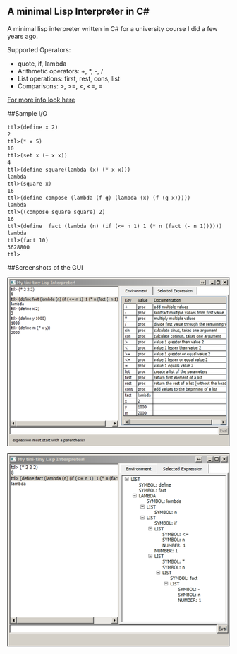 A minimal Lisp Interpreter in C#
------------------------------------------

A minimal lisp interpreter written in C# for a university course I did a few years ago.

Supported Operators:

* quote, if, lambda
* Arithmetic operators: +, *, -, /
* List operations: first, rest, cons, list
* Comparisons: >, >=, <, <=, =

[For more info look here](http://dotnet.jku.at/applications/course11/Feichtinger/)

##Sample I/O

	ttl>(define x 2)
	2
	ttl>(* x 5)
	10
	ttl>(set x (+ x x))
	4
	ttl>(define square(lambda (x) (* x x)))
	lambda
	ttl>(square x)
	16
	ttl>(define compose (lambda (f g) (lambda (x) (f (g x)))))
	lambda
	ttl>((compose square square) 2)
	16
	ttl>(define  fact (lambda (n) (if (<= n 1) 1 (* n (fact (- n 1))))))
	lambda
	ttl>(fact 10)
	3628800
	ttl>

##Screenshots of the GUI

![GUI1](/img/screen1.PNG)

![GUI2](/img/screen2.PNG)
